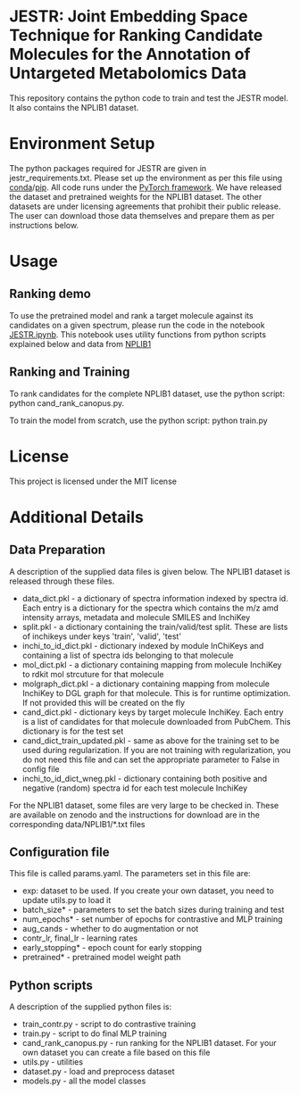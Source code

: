 # **JESTR: Joint Embedding Space Technique for Ranking Candidate Molecules for the Annotation of Untargeted Metabolomics Data**

This repository contains the python code to train and test the JESTR model. It also contains the NPLIB1 dataset.

# **Environment Setup**
The python packages required for JESTR are given in jestr_requirements.txt. Please set up the environment as per this file using [conda](http://docs.condi.ioen/latest/)/[pip](https://pip.pypa.io/en/stable/cli/pip_install/).
All code runs under the [PyTorch framework](https://pytorch.org).
We have released the dataset and pretrained weights for the NPLIB1 dataset. The other datasets are under licensing agreements that prohibit their public
release. The user can download those data themselves and prepare them as per instructions below.

# **Usage**
## **Ranking demo**
To use the pretrained model and rank a target molecule against its candidates on a given spectrum, please run the code in the notebook [JESTR.ipynb](https://github.com/HassounLab/JESTR1/blob/main/JESTR.ipynb). This notebook uses utility functions from python scripts explained below and data from [NPLIB1](https://github.com/HassounLab/JESTR1/tree/main/data/NPLIB1)

## **Ranking and Training**
To rank candidates for the complete NPLIB1 dataset, use the python script: python cand_rank_canopus.py.

To train the model from scratch, use the python script: python train.py

# **License**
This project is licensed under the MIT license

# **Additional Details**
## **Data Preparation**
A description of the supplied data files is given below. The NPLIB1 dataset is released through these files.

- data_dict.pkl - a dictionary of spectra information indexed by spectra id. Each entry is a dictionary for the spectra which contains the m/z amd intensity arrays, metadata and molecule SMILES and InchiKey
- split.pkl - a dictionary containing the train/valid/test split. These are lists of inchikeys under keys 'train', 'valid', 'test'
- inchi_to_id_dict.pkl - dictionary indexed by module InChiKeys and containing a list of spectra ids belonging to that molecule
- mol_dict.pkl - a dictionary containing mapping from molecule InchiKey to rdkit mol strcuture for that molecule
- molgraph_dict.pkl - a dictionary containing mapping from molecule InchiKey to DGL graph for that molecule. This is for runtime optimization. If not provided this will be created on the fly
- cand_dict.pkl - dictionary keys by target molecule InchiKey. Each entry is a list of candidates for that molecule downloaded from PubChem. This dictionary is for the test set
- cand_dict_train_updated.pkl - same as above for the training set to be used during regularization. If you are not training with regularization, you do not need this file and can set the appropriate parameter to False in config file
- inchi_to_id_dict_wneg.pkl - dictionary containing both positive and negative (random) spectra id for each test molecule InchiKey

For the NPLIB1 dataset, some files are very large to be checked in. These are available on zenodo and the instructions for download are in the corresponding data/NPLIB1/*.txt files

## **Configuration file**

This file is called params.yaml. The parameters set in this file are:
- exp: dataset to be used. If you create your own dataset, you need to update utils.py to load it
- batch_size* - parameters to set the batch sizes during training and test
- num_epochs* - set number of epochs for contrastive and MLP training
- aug_cands - whether to do augmentation or not
- contr_lr, final_lr - learning rates
- early_stopping* - epoch count for early stopping
- pretrained* - pretrained model weight path

## **Python scripts**
A description of the supplied python files is:
- train_contr.py - script to do contrastive training
- train.py - script to do final MLP training
- cand_rank_canopus.py - run ranking for the NPLIB1 dataset. For your own dataset you can create a file based on this file
- utils.py - utilities
- dataset.py - load and preprocess dataset
- models.py - all the model classes

